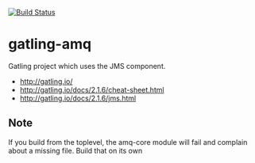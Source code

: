 [![Build Status](https://travis-ci.org/garethahealy/gatling-amq.svg)](https://travis-ci.org/garethahealy/gatling-amq)

# gatling-amq
Gatling project which uses the JMS component.

- http://gatling.io/
- http://gatling.io/docs/2.1.6/cheat-sheet.html
- http://gatling.io/docs/2.1.6/jms.html

## Note
If you build from the toplevel, the amq-core module will fail and complain about a missing file. Build that on its own
